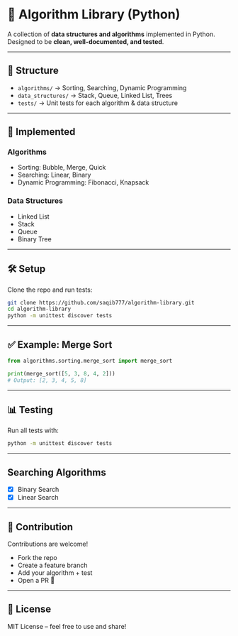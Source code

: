 # 🧮 Algorithm Library (Python)

A collection of **data structures and algorithms** implemented in Python.  
Designed to be **clean, well-documented, and tested**.

---

## 📂 Structure
- `algorithms/` → Sorting, Searching, Dynamic Programming
- `data_structures/` → Stack, Queue, Linked List, Trees
- `tests/` → Unit tests for each algorithm & data structure

---

## 🚀 Implemented
### Algorithms
- Sorting: Bubble, Merge, Quick
- Searching: Linear, Binary
- Dynamic Programming: Fibonacci, Knapsack

### Data Structures
- Linked List
- Stack
- Queue
- Binary Tree

---

## 🛠️ Setup
Clone the repo and run tests:

```bash
git clone https://github.com/saqib777/algorithm-library.git
cd algorithm-library
python -m unittest discover tests
```

---

## ✅ Example: Merge Sort
```python
from algorithms.sorting.merge_sort import merge_sort

print(merge_sort([5, 3, 8, 4, 2]))  
# Output: [2, 3, 4, 5, 8]
```

---

## 📊 Testing
Run all tests with:

```bash
python -m unittest discover tests
```

---
## Searching Algorithms
- [x] Binary Search
- [x] Linear Search
---

## 🤝 Contribution
Contributions are welcome!  
- Fork the repo  
- Create a feature branch  
- Add your algorithm + test  
- Open a PR 🚀  

---

## 📜 License
MIT License – feel free to use and share!
